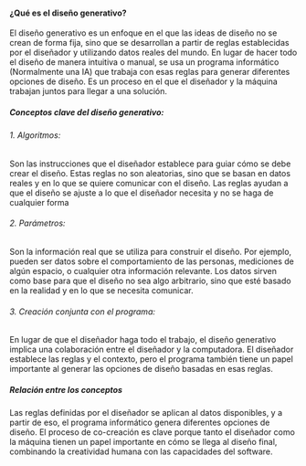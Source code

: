 #### ¿Qué es el diseño generativo?

El diseño generativo es un enfoque en el que las ideas de diseño no se crean de forma fija, sino que se desarrollan a partir de reglas establecidas por el diseñador y utilizando datos reales del mundo. En lugar de hacer todo el diseño de manera intuitiva o manual, se usa un programa informático (Normalmente una IA) que trabaja con esas reglas para generar diferentes opciones de diseño. Es un proceso en el que el diseñador y la máquina trabajan juntos para llegar a una solución.

##### Conceptos clave del diseño generativo:

###### 1. Algoritmos:
Son las instrucciones que el diseñador establece para guiar cómo se debe crear el diseño. Estas reglas no son aleatorias, sino que se basan en datos reales y en lo que se quiere comunicar con el diseño. Las reglas ayudan a que el diseño se ajuste a lo que el diseñador necesita y no se haga de cualquier forma

###### 2. Parámetros: 
Son la información real que se utiliza para construir el diseño. Por ejemplo, pueden ser datos sobre el comportamiento de las personas, mediciones de algún espacio, o cualquier otra información relevante. Los datos sirven como base para que el diseño no sea algo arbitrario, sino que esté basado en la realidad y en lo que se necesita comunicar.

###### 3. Creación conjunta con el programa:
En lugar de que el diseñador haga todo el trabajo, el diseño generativo implica una colaboración entre el diseñador y la computadora. El diseñador establece las reglas y el contexto, pero el programa también tiene un papel importante al generar las opciones de diseño basadas en esas reglas.

##### Relación entre los conceptos
Las reglas definidas por el diseñador se aplican al datos disponibles, y a partir de eso, el programa informático genera diferentes opciones de diseño. El proceso de co-creación es clave porque tanto el diseñador como la máquina tienen un papel importante en cómo se llega al diseño final, combinando la creatividad humana con las capacidades del software.

